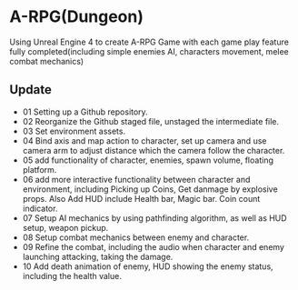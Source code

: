 # A-RPG(Dungeon)
Using Unreal Engine 4 to create A-RPG Game with each game play feature fully completed(including simple enemies AI, characters movement, melee combat mechanics)
## Update
* 01 Setting up a Github repository.
* 02 Reorganize the Github staged file, unstaged the intermediate file.
* 03 Set environment assets.
* 04 Bind axis and map action to character, set up camera and use camera arm to adjust distance which the camera follow the character.
* 05 add functionality of character, enemies, spawn volume, floating platform.
* 06 add more interactive functionality between character and environment, including Picking up Coins, Get danmage by explosive props. Also Add HUD include Health bar, Magic bar. Coin count indicator. 
* 07 Setup AI mechanics by using pathfinding algorithm, as well as HUD setup, weapon pickup. 
* 08 Setup combat mechanics between enemy and character. 
* 09 Refine the combat, including the audio when character and enemy launching attacking, taking the damage. 
* 10 Add death animation of enemy, HUD showing the enemy status, including the health value.






